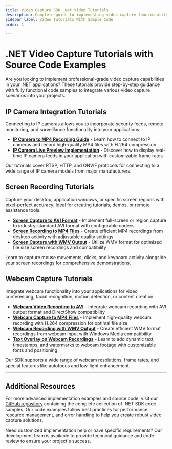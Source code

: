```yaml
---
title: Video Capture SDK .Net Video Tutorials
description: Complete guide to implementing video capture functionality in .NET applications - learn to capture from IP cameras, webcams, and screens with detailed code examples and practical implementation steps.
sidebar_label: Video Tutorials With Sample Code
order: 1

---
```


# .NET Video Capture Tutorials with Source Code Examples

Are you looking to implement professional-grade video capture capabilities in your .NET applications? These tutorials provide step-by-step guidance with fully functional code samples to integrate various video capture scenarios into your projects.

## IP Camera Integration Tutorials

Connecting to IP cameras allows you to incorporate security feeds, remote monitoring, and surveillance functionality into your applications.

* [**IP Camera to MP4 Recording Guide**](ip-camera-capture-mp4.md) - Learn how to connect to IP cameras and record high-quality MP4 files with H.264 compression
* [**IP Camera Live Preview Implementation**](ip-camera-preview.md) - Discover how to display real-time IP camera feeds in your application with customizable frame rates

Our tutorials cover RTSP, HTTP, and ONVIF protocols for connecting to a wide range of IP camera models from major manufacturers.

## Screen Recording Tutorials

Capture your desktop, application windows, or specific screen regions with pixel-perfect accuracy. Ideal for creating tutorials, demos, or remote assistance tools.

* [**Screen Capture to AVI Format**](screen-capture-avi.md) - Implement full-screen or region capture to industry-standard AVI format with configurable codecs
* [**Screen Recording to MP4 Files**](screen-capture-mp4.md) - Create efficient MP4 recordings from desktop activity with adjustable quality settings
* [**Screen Capture with WMV Output**](screen-capture-wmv.md) - Utilize WMV format for optimized file size screen recordings and compatibility

Learn to capture mouse movements, clicks, and keyboard activity alongside your screen recordings for comprehensive demonstrations.

## Webcam Capture Tutorials

Integrate webcam functionality into your applications for video conferencing, facial recognition, motion detection, or content creation.

* [**Webcam Video Recording to AVI**](video-capture-camera-avi.md) - Integrate webcam recording with AVI output format and DirectShow compatibility
* [**Webcam Capture to MP4 Files**](video-capture-webcam-mp4.md) - Implement high-quality webcam recording with H.264 compression for optimal file size
* [**Webcam Recording with WMV Output**](video-capture-webcam-wmv.md) - Create efficient WMV format recordings from webcam input with Windows Media compatibility
* [**Text Overlay on Webcam Recordings**](webcam-capture-text-overlay.md) - Learn to add dynamic text, timestamps, and watermarks to webcam footage with customizable fonts and positioning

Our SDK supports a wide range of webcam resolutions, frame rates, and special features like autofocus and low-light enhancement.

---

## Additional Resources

For more advanced implementation examples and source code, visit our [GitHub repository](https://github.com/visioforge/.Net-SDK-s-samples) containing the complete collection of .NET SDK code samples. Our code examples follow best practices for performance, resource management, and error handling to help you create robust video capture solutions.

Need customized implementation help or have specific requirements? Our development team is available to provide technical guidance and code review to ensure your project's success.
